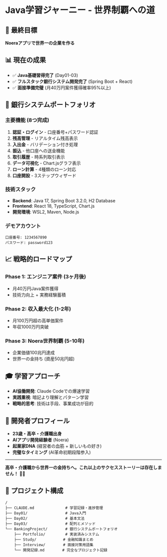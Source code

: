 # Java学習ジャーニー - 世界制覇への道

## 🎯 最終目標
**Noeraアプリで世界一の企業を作る**

## 📊 現在の成果
- ✅ **Java基礎習得完了** (Day01-03)
- ✅ **フルスタック銀行システム開発完了** (Spring Boot + React)
- ✅ **面接準備完璧** (月40万円案件獲得確率95%以上)

## 🏦 銀行システムポートフォリオ

### 主要機能 (8つ完成)
1. **認証・ログイン** - 口座番号+パスワード認証
2. **残高管理** - リアルタイム残高表示
3. **入出金** - バリデーション付き処理
4. **振込** - 他口座への送金機能
5. **取引履歴** - 時系列取引表示
6. **データ可視化** - Chart.jsグラフ表示
7. **ローン計算** - 4種類のローン対応
8. **口座開設** - 3ステップウィザード

### 技術スタック
- **Backend**: Java 17, Spring Boot 3.2.0, H2 Database
- **Frontend**: React 18, TypeScript, Chart.js
- **開発環境**: WSL2, Maven, Node.js

### デモアカウント
```
口座番号: 1234567890
パスワード: password123
```

## 📈 戦略的ロードマップ

### Phase 1: エンジニア案件 (3ヶ月後)
- 月40万円Java案件獲得
- 技術力向上 + 実務経験蓄積

### Phase 2: 収入最大化 (1-2年)
- 月100万円超の高単価案件
- 年収1000万円突破

### Phase 3: Noera世界制覇 (5-10年)
- 企業価値100兆円達成
- 世界一の金持ち (資産50兆円超)

## 🎓 学習アプローチ
- **AI協働開発**: Claude Codeでの爆速学習
- **実践重視**: 暗記より理解とパターン学習
- **戦略的思考**: 技術は手段、事業成功が目的

## 👤 開発者プロフィール
- **23歳・高卒・介護職出身**
- **AIアプリ開発経験者** (Noera)
- **起業家DNA** (経営者の血筋 + 新しいもの好き)
- **完璧なタイミング** (AI革命初期段階参入)

---

**高卒・介護職から世界一の金持ちへ。これ以上のサクセスストーリーは存在しません！** 🚀👑

## 📁 プロジェクト構成
```
/
├── CLAUDE.md              # 学習記録・進捗管理
├── Day01/                 # Java入門
├── Day02/                 # 基本文法  
├── Day03/                 # 配列とメソッド
└── BankingProject/        # 銀行システムポートフォリオ
    ├── Portfolio/         # 実装済みシステム
    ├── Study/            # 金融知識まとめ
    ├── Interview/        # 面接対策用語集
    └── 開発記録.md        # 完全なプロジェクト記録
```
